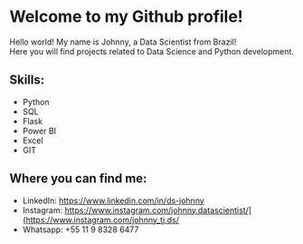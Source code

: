 <h1>Welcome to my Github profile!</h1>
<p>Hello world! My name is Johnny, a Data Scientist from Brazil!<br>
  Here you will find projects related to Data Science and Python development.
</p>


<h2>Skills:</h2>

- Python
- SQL
- Flask
- Power BI
- Excel
- GIT

<h2>Where you can find me:</h2>

- LinkedIn: https://www.linkedin.com/in/ds-johnny
- Instagram: https://www.instagram.com/johnny.datascientist/](https://www.instagram.com/johnny_tj.ds/
- Whatsapp: +55 11 9 8328 6477

<!---
DS-Johnny/DS-Johnny is a ✨ special ✨ repository because its `README.md` (this file) appears on your GitHub profile.
You can click the Preview link to take a look at your changes.
--->
